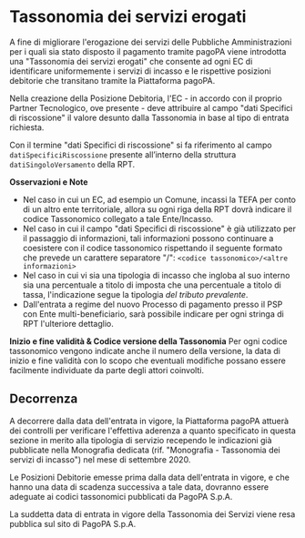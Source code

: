 # Tassonomia dei servizi erogati

A fine di migliorare l'erogazione dei servizi delle Pubbliche Amministrazioni per i quali sia stato disposto il pagamento tramite pagoPA viene introdotta una "Tassonomia dei servizi erogati" che consente ad  ogni EC di identificare uniformemente i servizi di incasso e le rispettive posizioni debitorie che transitano tramite la Piattaforma pagoPA.

Nella creazione della Posizione Debitoria, l'EC - in accordo con il proprio Partner Tecnologico, ove presente - deve attribuire al campo "dati Specifici di riscossione" il valore desunto dalla Tassonomia in base al tipo di entrata richiesta.

Con il termine "dati Specifici di riscossione" si fa riferimento al campo `datiSpecificiRiscossione` presente all’interno della struttura `datiSingoloVersamento` della RPT.

**Osservazioni e Note**

* Nel caso in cui un EC, ad esempio un Comune, incassi la TEFA per conto di un altro ente territoriale, allora su ogni riga della RPT dovrà indicare il codice Tassonomico collegato a tale Ente/Incasso.
* Nel caso in cui il campo "dati Specifici di riscossione" è già utilizzato per il passaggio di informazioni, tali informazioni possono continuare a coesistere con il codice tassonomico rispettando il seguente formato che prevede un carattere separatore "/": `<codice tassonomico>/<altre informazioni>`
* Nel caso in cui vi sia una tipologia di incasso che ingloba al suo interno sia una percentuale a titolo di imposta che una percentuale a titolo di tassa, l'indicazione segue la tipologia *del tributo prevalente*.
* Dall'entrata a regime del nuovo Processo di pagamento presso il PSP con Ente multi-beneficiario, sarà possibile indicare per ogni stringa di RPT l'ulteriore dettaglio.

**Inizio e fine validità & Codice versione della Tassonomia**
Per ogni codice tassonomico vengono indicate anche il numero della versione, la data di inizio e fine validità con lo scopo che eventuali modifiche possano essere facilmente individuate da parte degli attori coinvolti.

## Decorrenza

A decorrere dalla data dell'entrata in vigore, la Piattaforma pagoPA attuerà dei controlli per verificare l'effettiva aderenza a quanto specificato in questa sezione in merito alla tipologia di servizio recependo le indicazioni già pubblicate nella Monografia dedicata (rif. "Monografia - Tassonomia dei servizi di incasso") nel mese di settembre 2020.

Le Posizioni Debitorie emesse prima dalla data dell'entrata in vigore, e che hanno una data di scadenza successiva a tale data, dovranno essere adeguate ai codici tassonomici pubblicati da PagoPA S.p.A.

La suddetta data di entrata in vigore della Tassonomia dei Servizi viene resa pubblica sul sito di PagoPA S.p.A.

